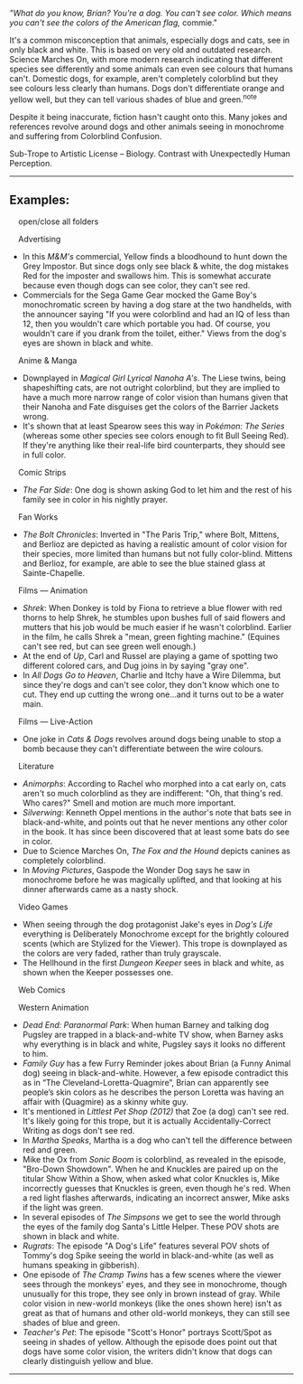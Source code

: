 _"What do you know, Brian? You're a dog. You can't see color. Which means you can't see the colors of the American flag,_ commie."

It's a common misconception that animals, especially dogs and cats, see in only black and white. This is based on very old and outdated research. Science Marches On, with more modern research indicating that different species see differently and some animals can even see colours that humans can't. Domestic dogs, for example, aren't completely colorblind but they see colours less clearly than humans. Dogs don't differentiate orange and yellow well, but they can tell various shades of blue and green.<sup>note&nbsp;</sup> 

Despite it being inaccurate, fiction hasn't caught onto this. Many jokes and references revolve around dogs and other animals seeing in monochrome and suffering from Colorblind Confusion.

Sub-Trope to Artistic License – Biology. Contrast with Unexpectedly Human Perception.

___

## Examples:

    open/close all folders 

    Advertising 

-   In this _M&M's_ commercial, Yellow finds a bloodhound to hunt down the Grey Impostor. But since dogs only see black & white, the dog mistakes Red for the imposter and swallows him. This is somewhat accurate because even though dogs can see color, they can't see red.
-   Commercials for the Sega Game Gear mocked the Game Boy's monochromatic screen by having a dog stare at the two handhelds, with the announcer saying "If you were colorblind and had an IQ of less than 12, then you wouldn't care which portable you had. Of course, you wouldn't care if you drank from the toilet, either." Views from the dog's eyes are shown in black and white.

    Anime & Manga 

-   Downplayed in _Magical Girl Lyrical Nanoha A's_. The Liese twins, being shapeshifting cats, are not outright colorblind, but they are implied to have a much more narrow range of color vision than humans given that their Nanoha and Fate disguises get the colors of the Barrier Jackets wrong.
-   It's shown that at least Spearow sees this way in _Pokémon: The Series_ (whereas some other species see colors enough to fit Bull Seeing Red). If they're anything like their real-life bird counterparts, they should see in full color.

    Comic Strips 

-   _The Far Side_: One dog is shown asking God to let him and the rest of his family see in color in his nightly prayer.

    Fan Works 

-   _The Bolt Chronicles_: Inverted in "The Paris Trip," where Bolt, Mittens, and Berlioz are depicted as having a realistic amount of color vision for their species, more limited than humans but not fully color-blind. Mittens and Berlioz, for example, are able to see the blue stained glass at Sainte-Chapelle.

    Films — Animation 

-   _Shrek_: When Donkey is told by Fiona to retrieve a blue flower with red thorns to help Shrek, he stumbles upon bushes full of said flowers and mutters that his job would be much easier if he wasn't colorblind. Earlier in the film, he calls Shrek a "mean, green fighting machine." (Equines can't see red, but can see green well enough.)
-   At the end of _Up_, Carl and Russel are playing a game of spotting two different colored cars, and Dug joins in by saying "gray one".
-   In _All Dogs Go to Heaven_, Charlie and Itchy have a Wire Dilemma, but since they're dogs and can't see color, they don't know which one to cut. They end up cutting the wrong one...and it turns out to be a water main.

    Films — Live-Action 

-   One joke in _Cats & Dogs_ revolves around dogs being unable to stop a bomb because they can't differentiate between the wire colours.

    Literature 

-   _Animorphs_: According to Rachel who morphed into a cat early on, cats aren't so much colorblind as they are indifferent: "Oh, that thing's red. Who cares?" Smell and motion are much more important.
-   _Silverwing_: Kenneth Oppel mentions in the author's note that bats see in black-and-white, and points out that he never mentions any other color in the book. It has since been discovered that at least some bats do see in color.
-   Due to Science Marches On, _The Fox and the Hound_ depicts canines as completely colorblind.
-   In _Moving Pictures_, Gaspode the Wonder Dog says he saw in monochrome before he was magically uplifted, and that looking at his dinner afterwards came as a nasty shock.

    Video Games 

-   When seeing through the dog protagonist Jake's eyes in _Dog's Life_ everything is Deliberately Monochrome except for the brightly coloured scents (which are Stylized for the Viewer). This trope is downplayed as the colors are very faded, rather than truly grayscale.
-   The Hellhound in the first _Dungeon Keeper_ sees in black and white, as shown when the Keeper possesses one.

    Web Comics 

    Western Animation 

-   _Dead End: Paranormal Park_: When human Barney and talking dog Pugsley are trapped in a black-and-white TV show, when Barney asks why everything is in black and white, Pugsley says it looks no different to him.
-   _Family Guy_ has a few Furry Reminder jokes about Brian (a Funny Animal dog) seeing in black-and-white. However, a few episode contradict this as in “The Cleveland-Loretta-Quagmire”, Brian can apparently see people’s skin colors as he describes the person Loretta was having an affair with (Quagmire) as a skinny white guy.
-   It's mentioned in _Littlest Pet Shop (2012)_ that Zoe (a dog) can't see red. It's likely going for this trope, but it is actually Accidentally-Correct Writing as dogs don't see red.
-   In _Martha Speaks_, Martha is a dog who can't tell the difference between red and green.
-   Mike the Ox from _Sonic Boom_ is colorblind, as revealed in the episode, "Bro-Down Showdown". When he and Knuckles are paired up on the titular Show Within a Show, when asked what color Knuckles is, Mike incorrectly guesses that Knuckles is green, even though he's red. When a red light flashes afterwards, indicating an incorrect answer, Mike asks if the light was green.
-   In several episodes of _The Simpsons_ we get to see the world through the eyes of the family dog Santa's Little Helper. These POV shots are shown in black and white.
-   _Rugrats_: The episode "A Dog's Life" features several POV shots of Tommy's dog Spike seeing the world in black-and-white (as well as humans speaking in gibberish).
-   One episode of _The Cramp Twins_ has a few scenes where the viewer sees through the monkeys' eyes, and they see in monochrome, though unusually for this trope, they see only in brown instead of gray. While color vision in new-world monkeys (like the ones shown here) isn't as great as that of humans and other old-world monkeys, they can still see shades of blue and green.
-   _Teacher's Pet_: The episode "Scott's Honor" portrays Scott/Spot as seeing in shades of yellow. Although the episode does point out that dogs have some color vision, the writers didn't know that dogs can clearly distinguish yellow and blue.

___